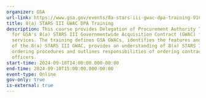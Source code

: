```yaml
---
organizer: GSA
url-link: https://www.gsa.gov/events/8a-stars-iii-gwac-dpa-training-91024
title: 8(a) STARS III GWAC DPA Training
description: This course provides Delegation of Procurement Authority Training
  for GSA's 8(a) STARS III Governmentwide Acquisition Contract (GWAC) for IT
  services. The training defines GSA GWACs, identifies the features and benefits
  of the 8(a) STARS III GWAC, provides an understanding of 8(a) STARS III
  ordering procedures and outlines responsibilities of ordering contracting
  officers.
start-time: 2024-09-10T14:00:00.000-00:00
end-time: 2024-09-10T15:00:00.000-00:00
event-type: Online
gov-only: true
is-external: true
---
```

